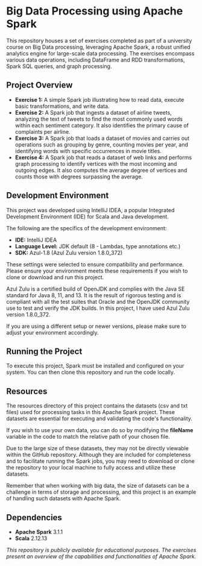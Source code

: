 # Big Data Processing using Apache Spark
This repository houses a set of exercises completed as part of a university course on Big Data processing, leveraging Apache Spark, a robust unified analytics engine for large-scale data processing. The exercises encompass various data operations, including DataFrame and RDD transformations, Spark SQL queries, and graph processing.

## Project Overview
- **Exercise 1:** A simple Spark job illustrating how to read data, execute basic transformations, and write data.
- **Exercise 2:** A Spark job that ingests a dataset of airline tweets, analyzing the text of tweets to find the most commonly used words within each sentiment category. It also identifies the primary cause of complaints per airline.
- **Exercise 3:** A Spark job that loads a dataset of movies and carries out operations such as grouping by genre, counting movies per year, and identifying words with specific occurrences in movie titles.
- **Exercise 4:** A Spark job that reads a dataset of web links and performs graph processing to identify vertices with the most incoming and outgoing edges. It also computes the average degree of vertices and counts those with degrees surpassing the average.


## Development Environment
This project was developed using IntelliJ IDEA, a popular Integrated Development Environment (IDE) for Scala and Java development.

The following are the specifics of the development environment:
- **IDE:** IntelliJ IDEA
- **Language Level:** JDK default (8 - Lambdas, type annotations etc.)
- **SDK:** Azul-1.8 (Azul Zulu version 1.8.0_372)

These settings were selected to ensure compatibility and performance. Please ensure your environment meets these requirements if you wish to clone or download and run this project.

Azul Zulu is a certified build of OpenJDK and complies with the Java SE standard for Java 8, 11, and 13. It is the result of rigorous testing and is compliant with all the test suites that Oracle and the OpenJDK community use to test and verify the JDK builds. In this project, Ι have used Azul Zulu version 1.8.0_372.

If you are using a different setup or newer versions, please make sure to adjust your environment accordingly.

## Running the Project
To execute this project, Spark must be installed and configured on your system. You can then clone this repository and run the code locally.

## Resources
The resources directory of this project contains the datasets (csv and txt files) used for processing tasks in this Apache Spark project. These datasets are essential for executing and validating the code's functionality.

If you wish to use your own data, you can do so by modifying the <strong>fileName</strong> variable in the code to match the relative path of your chosen file.

Due to the large size of these datasets, they may not be directly viewable within the GitHub repository. Although they are included for completeness and to facilitate running the Spark jobs, you may need to download or clone the repository to your local machine to fully access and utilize these datasets.

Remember that when working with big data, the size of datasets can be a challenge in terms of storage and processing, and this project is an example of handling such datasets with Apache Spark.
## Dependencies
- **Apache Spark** 3.1.1
- **Scala** 2.12.13

<em>This repository is publicly available for educational purposes. The exercises present an overview of the capabilities and functionalities of Apache Spark.</em>
